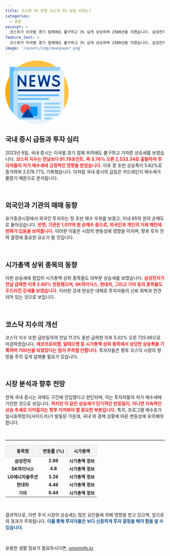 ```yaml
---
title: 코스피 3% 반등 코스닥 5% 상승 이유는?
categories:
  - 증권
excerpt: >
  코스피가 미국발 경기 침체에도 불구하고 3% 넘게 상승하며 2500선을 지켰습니다. 삼성전자와 SK하이닉스 등 대형주들이 반등하며 상승세를 이끌고, 코스닥도 700선을 되찾는 등 투자자들의 저가 매수세가 몰렸습니다.
feature_text: >
  코스피가 미국발 경기 침체에도 불구하고 3% 넘게 상승하며 2500선을 지켰습니다. 삼성전자와 SK하이닉스 등 대형주들이 반등하며 상승세를 이끌고, 코스닥도 700선을 되찾는 등 투자자들의 저가 매수세가 몰렸습니다.
image: '/assets/img/newspaper.png'
---
```


<p><img src="/assets/img/newspaper.png" alt="kimp 속보" /></p>

<h2 data-ke-size="size26">국내 증시 급등과 투자 심리</h2>

<p data-ke-size="size16">2023년 6일, 국내 증시는 미국발 경기 침체 우려에도 불구하고 가파른 상승세를 보였습니다. <b><span style="color: #ee2323;">코스피 지수는 전날보다 91.79포인트, 즉 3.76% 오른 2,533.34로 출발하여 투자자들의 저가 매수세에 긍정적인 영향을 받았습니다.</span></b> 이후 장 초반 상승폭이 5.62%로 증가하며 2,578.77도 기록했습니다. 이처럼 국내 증시의 급등은 카드레인지 매수세가 몰렸기 때문으로 분석됩니다. </p>

<p data-ke-size="size16">&nbsp;</p>

<h2 data-ke-size="size26">외국인과 기관의 매매 동향</h2>

<p data-ke-size="size16">유가증권시장에서 외국인 투자자는 장 초반 매수 우위를 보였고, 이내 85억 원의 순매도로 돌아섰습니다. <b><span style="color: #ee2323;">반면, 기관은 1,011억 원 순매수 중으로, 외국인과 개인의 거래 패턴에 변화가 있음을 보여줍니다.</span></b> 이러한 이동은 시장의 변동성에 영향을 미치며, 향후 투자 전략 결정에 중요한 요소가 될 것입니다.</p>

<p data-ke-size="size16">&nbsp;</p>

<h2 data-ke-size="size26">시가총액 상위 종목의 동향</h2>

<p data-ke-size="size16">이번 상승세에 힘입어 시가총액 상위 종목들도 대부분 상승세를 보였습니다. <b><span style="color: #ee2323;">삼성전자가 전날 급락한 이후 2.66% 반등했으며, SK하이닉스, 현대차, 그리고 기아 등의 종목들도 두드러진 강세를 보였습니다.</span></b> 이러한 강세 현상은 대체로 투자자들의 신뢰 회복과 연관되어 있는 것으로 보입니다.</p>

<p data-ke-size="size16">&nbsp;</p>

<h2 data-ke-size="size26">코스닥 지수의 개선</h2>

<p data-ke-size="size16">코스닥 지수 또한 급반등하여 전날 11.3% 동반 급락한 이후 5.02% 오른 725.96으로 마감하였습니다. <b><span style="color: #ee2323;">에코프로비엠, 알테오젠 등 시가총액 상위 종목에서 상당한 상승폭을 기록하며 700선을 되찾았다는 점이 주목할 만합니다.</span></b> 투자자들은 향후 코스닥 시장의 향방을 주의 깊게 살펴볼 필요가 있습니다.</p>

<p data-ke-size="size16">&nbsp;</p>

<h2 data-ke-size="size26">시장 분석과 향후 전망</h2>

<p data-ke-size="size16">현재 국내 증시는 과매도 구간에 진입했다고 판단되며, 이는 투자자들의 저가 매수세에 기인한 것으로 보입니다. <b><span style="color: #ee2323;">하지만 이 같은 상승세가 단기적인 반등일지, 아니면 지속적인 상승 추세로 이어질지는 향후 지켜봐야 할 중요한 부분입니다.</span></b> 특히, 프로그램 매수호가 일시효력정지(사이드카)가 발동된 가운데, 국내 외 경제 상황에 따른 변동성에 유의해야 합니다.</p>

<p data-ke-size="size16">&nbsp;</p>

<hr style="border-top: 1px solid #aaa;" />

<table style="width:100%; border-collapse: collapse;">
  <tr>
    <th style="background-color: #f4f4f4; padding: 8px; border: 1px solid #ddd;">종목명</th>
    <th style="background-color: #f4f4f4; padding: 8px; border: 1px solid #ddd;">변동률 (%)</th>
    <th style="background-color: #f4f4f4; padding: 8px; border: 1px solid #ddd;">시가총액</th>
  </tr>
  <tr>
    <td style="text-align: center; height: 17px;"><b>삼성전자</b></td>
    <td style="text-align: center; height: 17px;"><b>2.66</b></td>
    <td style="text-align: center; height: 17px;"><b>시가총액 정보</b></td>
  </tr>
  <tr>
    <td style="text-align: center; height: 17px;"><b>SK하이닉스</b></td>
    <td style="text-align: center; height: 17px;"><b>4.8</b></td>
    <td style="text-align: center; height: 17px;"><b>시가총액 정보</b></td>
  </tr>
  <tr>
    <td style="text-align: center; height: 17px;"><b>LG에너지솔루션</b></td>
    <td style="text-align: center; height: 17px;"><b>3.26</b></td>
    <td style="text-align: center; height: 17px;"><b>시가총액 정보</b></td>
  </tr>
  <tr>
    <td style="text-align: center; height: 17px;"><b>현대차</b></td>
    <td style="text-align: center; height: 17px;"><b>4.46</b></td>
    <td style="text-align: center; height: 17px;"><b>시가총액 정보</b></td>
  </tr>
  <tr>
    <td style="text-align: center; height: 17px;"><b>기아</b></td>
    <td style="text-align: center; height: 17px;"><b>6.44</b></td>
    <td style="text-align: center; height: 17px;"><b>시가총액 정보</b></td>
  </tr>
</table>

<p data-ke-size="size16">&nbsp;</p>

<p data-ke-size="size16">결과적으로, 이번 주식 시장의 상승세는 많은 요인들에 의해 영향을 받고 있으며, 앞으로의 경과가 주목됩니다. <b><span style="color: #1a5490;">이를 통해 투자자들은 보다 신중하게 투자 결정을 해야 함을 알 수 있습니다.</span></b> </p>

<p data-ke-size="size16">&nbsp;</p>
유용한 생활 정보가 필요하시다면, <a href="https://onioninfo.kr" rel="dofollow">onioninfo.kr</a>


